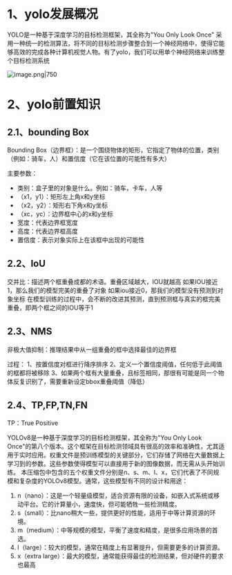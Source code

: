 
# 1、yolo发展概况
YOLO是一种基于深度学习的目标检测框架，其全称为"You Only Look Once" 采用一种统一的检测算法，将不同的目标检测步骤整合到一个神经网络中，使得它能够高效的完成各种计算机视觉人物。有了yolo，我们可以用单个神经网络来训练整个目标检测系统

![image.png|750](https://yancey-note-img.oss-cn-beijing.aliyuncs.com/20241017093022.png)


# 2、yolo前置知识

## 2.1、bounding Box

Bounding Box（边界框）：是一个围绕物体的矩形，它指定了物体的位置，类别（例如：骑车，人）和置信度（它在该位置的可能性有多大）

主要参数：
- 类别：盒子里的对象是什么。例如：骑车，卡车，人等
- （x1，y1）：矩形左上角x和y坐标
- （x2，y2）：矩形右下角x和y坐标
- （xc，yc）：边界框中心的x和y坐标
- 宽度：代表边界框宽度
- 高度：代表边界框高度
- 置信度：表示对象实际上在该框中出现的可能性


## 2.2、IoU

交并比：描述两个框重叠成都的术语。重叠区域越大，IOU就越高
如果IOU接近1，那么我们的模型完美的重叠了对象
如果iou接近0，那我们的模型没有预测到对象坐标
在模型训练的过程中，会不断的改进其预测，直到预测框与真实的框完美重叠，即两个框之间的IOU等于1

## 2.3、NMS

非极大值抑制：推理结果中从一组重叠的框中选择最佳的边界框

过程：
1、按置信度对框进行降序排序
2、定义一个置信度阈值，任何低于此阈值的框都将被移除
3、如果两个框有大量重叠，且标签相同，那很有可能是同一个物体反复识别了，需要重新设定bbox重叠阈值（降低）

## 2.4、TP,FP,TN,FN

TP：True Positive


YOLOv8是一种基于深度学习的目标检测框架，其全称为"You Only Look Once"的第八个版本。这个框架在目标检测领域具有很高的效率和准确性，尤其适用于实时应用。权重文件是预训练模型的关键部分，它们存储了网络在大量数据上学习到的参数。这些参数使得模型可以直接用于新的图像数据，而无需从头开始训练。 本压缩包中包含的五个权重文件分别是n、s、m、l、x，它们代表了不同规模和复杂度的YOLOv8模型。通常，这些模型有不同的设计和用途： 
1. n（nano）：这是一个轻量级模型，适合资源有限的设备，如嵌入式系统或移动平台。它的计算量小，速度快，但可能牺牲一些检测精度。 
2. s（small）：比nano稍大一些，提供更好的性能，适用于中等计算资源的环境。 
3. m（medium）：中等规模的模型，平衡了速度和精度，是很多应用场景的首选。 
4. l（large）：较大的模型，通常在精度上有显著提升，但需要更多的计算资源。 
5. x（extra large）：最大的模型，通常能获得最佳的检测结果，但对硬件的要求也最高
